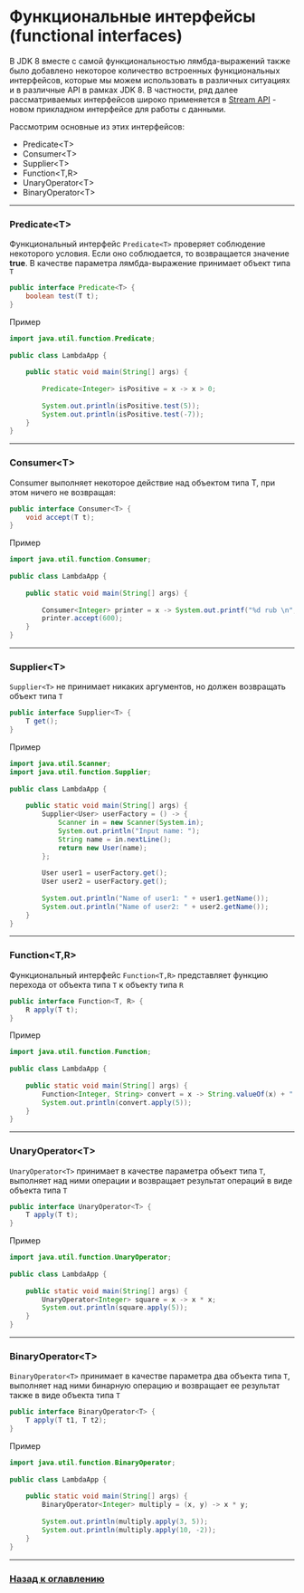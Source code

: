 # Функциональные интерфейсы (functional interfaces)

В JDK 8 вместе с самой функциональностью лямбда-выражений также было добавлено некоторое количество встроенных функциональных интерфейсов,
которые мы можем использовать в различных ситуациях и в различные API в рамках JDK 8.
В частности, ряд далее рассматриваемых интерфейсов широко применяется в [Stream API](./streams.md) - новом прикладном интерфейсе для работы с данными.

Рассмотрим основные из этих интерфейсов:

-   Predicate\<T>
-   Consumer\<T>
-   Supplier\<T>
-   Function\<T,R>
-   UnaryOperator\<T>
-   BinaryOperator\<T>

---

### Predicate\<T>

Функциональный интерфейс `Predicate<T>` проверяет соблюдение некоторого условия.
Если оно соблюдается, то возвращается значение **true**.
В качестве параметра лямбда-выражение принимает объект типа `T`

```java
public interface Predicate<T> {
    boolean test(T t);
}
```

Пример

```java
import java.util.function.Predicate;
 
public class LambdaApp {
 
    public static void main(String[] args) {
         
        Predicate<Integer> isPositive = x -> x > 0;
         
        System.out.println(isPositive.test(5));
        System.out.println(isPositive.test(-7));
    }
}

```

---

### Consumer\<T>

Consumer<T> выполняет некоторое действие над объектом типа T, при этом ничего не возвращая:

```java
public interface Consumer<T> {
    void accept(T t);
}
```

Пример

```java
import java.util.function.Consumer;
 
public class LambdaApp {
 
    public static void main(String[] args) {
         
        Consumer<Integer> printer = x -> System.out.printf("%d rub \n", x);
        printer.accept(600);
    }
}
```

---

### Supplier\<T>

`Supplier<T>` не принимает никаких аргументов, но должен возвращать объект типа `T`

```java
public interface Supplier<T> {
    T get();
}
```

Пример

```java
import java.util.Scanner;
import java.util.function.Supplier;
 
public class LambdaApp {
 
    public static void main(String[] args) {
        Supplier<User> userFactory = () -> {
            Scanner in = new Scanner(System.in);
            System.out.println("Input name: ");
            String name = in.nextLine();
            return new User(name);
        };
         
        User user1 = userFactory.get();
        User user2 = userFactory.get();
        
        System.out.println("Name of user1: " + user1.getName());
        System.out.println("Name of user2: " + user2.getName());
    }
}
```

---

### Function\<T,R>

Функциональный интерфейс `Function<T,R>` представляет функцию перехода от объекта типа `T` к объекту типа `R`

```java
public interface Function<T, R> {
    R apply(T t);
}
```

Пример

```java
import java.util.function.Function;
 
public class LambdaApp {
 
    public static void main(String[] args) {
        Function<Integer, String> convert = x -> String.valueOf(x) + " rub";
        System.out.println(convert.apply(5));
    }
}
```

---

### UnaryOperator\<T>

`UnaryOperator<T>` принимает в качестве параметра объект типа `T`,
выполняет над ними операции и возвращает результат операций в виде объекта типа `T`

```java
public interface UnaryOperator<T> {
    T apply(T t);
}
```

Пример

```java
import java.util.function.UnaryOperator;
 
public class LambdaApp {
 
    public static void main(String[] args) {
        UnaryOperator<Integer> square = x -> x * x;
        System.out.println(square.apply(5));
    }
}
```

---

### BinaryOperator\<T>

`BinaryOperator<T>` принимает в качестве параметра два объекта типа `T`,
выполняет над ними бинарную операцию и возвращает ее результат также в виде объекта типа `T`

```java
public interface BinaryOperator<T> {
    T apply(T t1, T t2);
}
```

Пример

```java
import java.util.function.BinaryOperator;
 
public class LambdaApp {
 
    public static void main(String[] args) {
        BinaryOperator<Integer> multiply = (x, y) -> x * y;
         
        System.out.println(multiply.apply(3, 5));
        System.out.println(multiply.apply(10, -2));
    }
}
```

---

### [Назад к оглавлению](./README.md)
